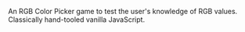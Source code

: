 An RGB Color Picker game to test the user's knowledge of RGB values. Classically hand-tooled vanilla JavaScript.